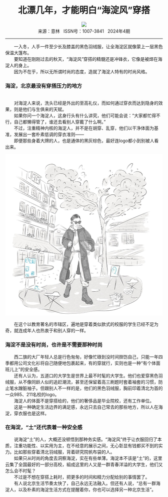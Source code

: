 # <center>北漂几年，才能明白“海淀风”穿搭</center> 

<div align=center><img src="https://raw.githubusercontent.com/leaguecn/magazines/main/img_authors/%d7%f7%d5%df%a3%batweety.jpg"></div> 

<center>来源：意林   ISSN号：1007-3841   2024年4期</center> 


* * *


　　一入冬，人手一件至少长及膝盖的黑色羽绒服，让全海淀区就像蒙上一层黑色保温大篷布。  
　　要知道在刚刚过去的秋天，“海淀风”穿搭的精髓还是冲锋衣，它像是被焊在海淀人的身上。  
　　因为不在乎，所以无所谓时尚的态度，造就了海淀人特有的时尚风格。

### 海淀，北京最没有穿搭压力的地方

  
<br>　　对海淀人来说，洗头已经是外出的至高礼仪，而如何通过穿衣而达到隐身的效果，则是他们与生俱来的天赋。  
　　如果你问一个海淀人，这身行头有什么讲究，他们可能会说：“大家都忙得不行，自己都懒得管了，谁还去看别人穿戴了什么啊。”  
　　不过，注重精神内核的海淀人，并不是在胡穿、乱穿，他们以干净体面为基准，发展出一套朴素低调的穿衣准则——  
　　即便那些身着大牌的人，也是通体的黑灰棕色，最好连logo都小到别被人看出来。

![](https://raw.githubusercontent.com/leaguecn/magazines/main/img/yili20240423-1-l.jpg)

  
　　在这个以教育著名的市辖区，遍地是穿着类似款式的校服的学生已经不足为奇，就连成年人也热衷于和别人穿的一样。

### 海淀不是没有时尚，也许是不需要那种时尚

  
　　西二旗的大厂年轻人总是行色匆匆，好像忙碌到没时间捯饬自己，只能一年四季都用公司文化衫将自己随便地包裹起来，有的穿就行，实则也是一种“有个体面班儿上”的安全感。  
　　还有人认为，五道口的大学生是世界上最不时髦的大学生。他们也爱穿黑色羽绒服，从不像同龄人似的追赶潮流，甚至还保留着高三刷题时套着袖套的习惯，防止笔水蹭脏袖子。但跟别人不一样的是，他们的黑色羽绒服，胸前印着清北为首的一众985、211名校的logo。  
　　海淀人的体面不是穿搭给的，他们的奢侈品是毕业院校，还有工作单位。  
　　这是一种确定生活边界的满足感，永远只去自己常去的那些地方，所以人在海淀，穿衣服也是这样。

### 在海淀，“土”还代表着一种安全感

  
　　说海淀“土”的人，大概还没顿悟到那种务实感。“海淀风”终于让衣服回归了本质，注重功能性、以实用为主，在不经意的展示之间，无心彰显有钱都买不到的实力。比如那些穿着清北羽绒服，背着研究院帆布袋的人。  
　　如果只从时尚的角度去洞察海淀，实在有些单薄。海淀本不该是“土”的，这里云集了全国最好的一部分高校，組成这里的人又是一群青春洋溢的大学生，他们又怎么会不时髦？  
　　不过是不想在穿搭上耗时，把更多的时间和精力分配给别的事情罢了。  
　　有人说北京生活节奏太快了，自己永远无法融入。但还有人说，“总有一群海淀人，以及朴素的海淀生活方式在提醒着你，你也可以选择另一种北京生活”。